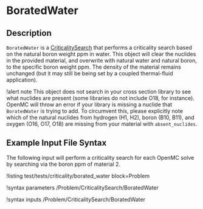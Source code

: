 # BoratedWater

## Description

`BoratedWater` is a [CriticalitySearch](AddCriticalitySearchAction.md) that
performs a criticality search based on the natural boron weight ppm in water.
This object will clear the nuclides in the provided material, and overwrite
with natural water and natural boron, to the specific boron weight ppm.
The density of the material remains unchanged (but it may still be being set by a
coupled thermal-fluid application).

!alert note
This object does not search in your cross section library to see what nuclides
are present (some libraries do not include O18, for instance). OpenMC will
throw an error if your library is missing a nuclide that `BoratedWater` is
trying to add. To circumvent this, please explicitly note which of the natural
nuclides from hydrogen (H1, H2), boron (B10, B11), and oxygen (O16, O17, O18)
are missing from your material with `absent_nuclides`.

## Example Input File Syntax

The following input will perform a criticality search for each OpenMC solve
by searching via the boron ppm of material 2.

!listing test/tests/criticality/borated_water
  block=Problem

!syntax parameters /Problem/CriticalitySearch/BoratedWater

!syntax inputs /Problem/CriticalitySearch/BoratedWater
